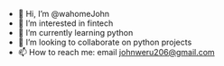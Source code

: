 - 👋 Hi, I’m @wahomeJohn
- 👀 I’m interested in fintech
- 🌱 I’m currently learning python
- 💞️ I’m looking to collaborate on python projects
- 📫 How to reach me: email johnweru206@gmail.com

<!---
wahomeJohn/wahomeJohn is a ✨ special ✨ repository because its `README.md` (this file) appears on your GitHub profile.
You can click the Preview link to take a look at your changes.
--->
